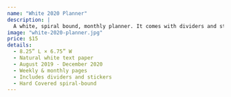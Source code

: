```yaml
---
name: "White 2020 Planner"
description: |
  A white, spiral bound, monthly planner. It comes with dividers and stickers.
image: "white-2020-planner.jpg"
price: $15
details:
  - 8.25” L × 6.75” W
  - Natural white text paper
  - August 2019 - December 2020
  - Weekly & monthly pages
  - Includes dividers and stickers
  - Hard Covered spiral-bound
---
```

